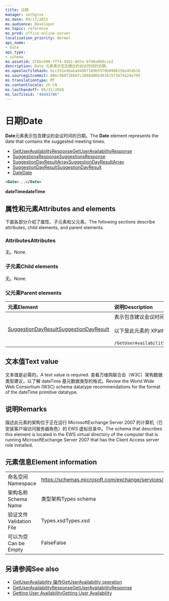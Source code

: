 ```yaml
---
title: 日期
manager: sethgros
ms.date: 09/17/2015
ms.audience: Developer
ms.topic: reference
ms.prod: office-online-server
localization_priority: Normal
api_name:
- Date
api_type:
- schema
ms.assetid: 2f6bc090-fff4-45b1-8d7e-8fd6e060cce2
description: Date 元素表示包含建议的会议时间的日期。
ms.openlocfilehash: bcc152ed6aba94907189b5579b998815be45db16
ms.sourcegitcommit: 88ec988f2bb67c1866d06b361615f3674a24e795
ms.translationtype: MT
ms.contentlocale: zh-CN
ms.lasthandoff: 05/31/2020
ms.locfileid: "44443786"
---
```

# <a name="date"></a><span data-ttu-id="18621-103">日期</span><span class="sxs-lookup"><span data-stu-id="18621-103">Date</span></span>

<span data-ttu-id="18621-104">**Date**元素表示包含建议的会议时间的日期。</span><span class="sxs-lookup"><span data-stu-id="18621-104">The **Date** element represents the date that contains the suggested meeting times.</span></span> 
  
- [<span data-ttu-id="18621-105">GetUserAvailabilityResponse</span><span class="sxs-lookup"><span data-stu-id="18621-105">GetUserAvailabilityResponse</span></span>](getuseravailabilityresponse.md) 
- [<span data-ttu-id="18621-106">SuggestionsResponse</span><span class="sxs-lookup"><span data-stu-id="18621-106">SuggestionsResponse</span></span>](suggestionsresponse.md) 
- [<span data-ttu-id="18621-107">SuggestionDayResultArray</span><span class="sxs-lookup"><span data-stu-id="18621-107">SuggestionDayResultArray</span></span>](suggestiondayresultarray.md)  
- [<span data-ttu-id="18621-108">SuggestionDayResult</span><span class="sxs-lookup"><span data-stu-id="18621-108">SuggestionDayResult</span></span>](suggestiondayresult.md)  
- [<span data-ttu-id="18621-109">Date</span><span class="sxs-lookup"><span data-stu-id="18621-109">Date</span></span>](date.md)
  
```xml
<Date>...</Date>
```

<span data-ttu-id="18621-110">**dateTime**</span><span class="sxs-lookup"><span data-stu-id="18621-110">**dateTime**</span></span>

## <a name="attributes-and-elements"></a><span data-ttu-id="18621-111">属性和元素</span><span class="sxs-lookup"><span data-stu-id="18621-111">Attributes and elements</span></span>

<span data-ttu-id="18621-112">下面各部分介绍了属性、子元素和父元素。</span><span class="sxs-lookup"><span data-stu-id="18621-112">The following sections describe attributes, child elements, and parent elements.</span></span>
  
### <a name="attributes"></a><span data-ttu-id="18621-113">Attributes</span><span class="sxs-lookup"><span data-stu-id="18621-113">Attributes</span></span>

<span data-ttu-id="18621-114">无。</span><span class="sxs-lookup"><span data-stu-id="18621-114">None.</span></span>
  
### <a name="child-elements"></a><span data-ttu-id="18621-115">子元素</span><span class="sxs-lookup"><span data-stu-id="18621-115">Child elements</span></span>

<span data-ttu-id="18621-116">无。</span><span class="sxs-lookup"><span data-stu-id="18621-116">None.</span></span>
  
### <a name="parent-elements"></a><span data-ttu-id="18621-117">父元素</span><span class="sxs-lookup"><span data-stu-id="18621-117">Parent elements</span></span>

|<span data-ttu-id="18621-118">**元素**</span><span class="sxs-lookup"><span data-stu-id="18621-118">**Element**</span></span>|<span data-ttu-id="18621-119">**说明**</span><span class="sxs-lookup"><span data-stu-id="18621-119">**Description**</span></span>|
|:-----|:-----|
|[<span data-ttu-id="18621-120">SuggestionDayResult</span><span class="sxs-lookup"><span data-stu-id="18621-120">SuggestionDayResult</span></span>](suggestiondayresult.md) <br/> |<span data-ttu-id="18621-121">表示包含建议会议时间的一天。</span><span class="sxs-lookup"><span data-stu-id="18621-121">Represents a single day that contains suggested meeting times.</span></span>  <br/><br/><span data-ttu-id="18621-122">以下是此元素的 XPath 2.0 表达式：</span><span class="sxs-lookup"><span data-stu-id="18621-122">The following is the XPath 2.0 expression to this element:</span></span><br/><br/>  `/GetUserAvailabilityResponse/SuggestionsResponse/SuggestionDayResultArray/SuggestionDayResult[i]` <br/> |
   
## <a name="text-value"></a><span data-ttu-id="18621-123">文本值</span><span class="sxs-lookup"><span data-stu-id="18621-123">Text value</span></span>

<span data-ttu-id="18621-124">文本值是必需的。</span><span class="sxs-lookup"><span data-stu-id="18621-124">A text value is required.</span></span> <span data-ttu-id="18621-125">查看万维网联合会（W3C）架构数据类型建议，以了解 dateTime 基元数据类型的格式。</span><span class="sxs-lookup"><span data-stu-id="18621-125">Review the World Wide Web Consortium (W3C) schema datatype recommendations for the format of the dateTime primitive datatype.</span></span>
  
## <a name="remarks"></a><span data-ttu-id="18621-126">说明</span><span class="sxs-lookup"><span data-stu-id="18621-126">Remarks</span></span>

<span data-ttu-id="18621-127">描述此元素的架构位于正在运行 MicrosoftExchange Server 2007 的计算机（已安装客户端访问服务器角色）的 EWS 虚拟目录中。</span><span class="sxs-lookup"><span data-stu-id="18621-127">The schema that describes this element is located in the EWS virtual directory of the computer that is running MicrosoftExchange Server 2007 that has the Client Access server role installed.</span></span>
  
## <a name="element-information"></a><span data-ttu-id="18621-128">元素信息</span><span class="sxs-lookup"><span data-stu-id="18621-128">Element information</span></span>

|||
|:-----|:-----|
|<span data-ttu-id="18621-129">命名空间</span><span class="sxs-lookup"><span data-stu-id="18621-129">Namespace</span></span>  <br/> |https://schemas.microsoft.com/exchange/services/2006/types  <br/> |
|<span data-ttu-id="18621-130">架构名称</span><span class="sxs-lookup"><span data-stu-id="18621-130">Schema Name</span></span>  <br/> |<span data-ttu-id="18621-131">类型架构</span><span class="sxs-lookup"><span data-stu-id="18621-131">Types schema</span></span>  <br/> |
|<span data-ttu-id="18621-132">验证文件</span><span class="sxs-lookup"><span data-stu-id="18621-132">Validation File</span></span>  <br/> |<span data-ttu-id="18621-133">Types.xsd</span><span class="sxs-lookup"><span data-stu-id="18621-133">Types.xsd</span></span>  <br/> |
|<span data-ttu-id="18621-134">可以为空</span><span class="sxs-lookup"><span data-stu-id="18621-134">Can be Empty</span></span>  <br/> |<span data-ttu-id="18621-135">False</span><span class="sxs-lookup"><span data-stu-id="18621-135">False</span></span>  <br/> |
   
## <a name="see-also"></a><span data-ttu-id="18621-136">另请参阅</span><span class="sxs-lookup"><span data-stu-id="18621-136">See also</span></span>

- [<span data-ttu-id="18621-137">GetUserAvailability 操作</span><span class="sxs-lookup"><span data-stu-id="18621-137">GetUserAvailability operation</span></span>](getuseravailability-operation.md) 
- [<span data-ttu-id="18621-138">GetUserAvailabilityResponse</span><span class="sxs-lookup"><span data-stu-id="18621-138">GetUserAvailabilityResponse</span></span>](getuseravailabilityresponse.md)
- [<span data-ttu-id="18621-139">Getting User Availability</span><span class="sxs-lookup"><span data-stu-id="18621-139">Getting User Availability</span></span>](https://msdn.microsoft.com/library/d4133fcb-9b0f-4e6b-aadf-a389da83516a%28Office.15%29.aspx)

